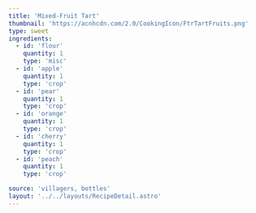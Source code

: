 ```yaml
---
title: 'Mixed-Fruit Tart'
thumbnail: 'https://acnhcdn.com/2.0/CookingIcon/FtrTartFruits.png'
type: sweet
ingredients:
  - id: 'flour'
    quantity: 1
    type: 'misc'
  - id: 'apple'
    quantity: 1
    type: 'crop'
  - id: 'pear'
    quantity: 1
    type: 'crop'
  - id: 'orange'
    quantity: 1
    type: 'crop'
  - id: 'cherry'
    quantity: 1
    type: 'crop'
  - id: 'peach'
    quantity: 1
    type: 'crop'

source: 'villagers, bottles'
layout: '../../layouts/RecipeDetail.astro'
---
```

